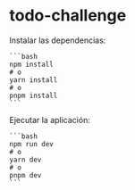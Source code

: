 # todo-challenge

Instalar las dependencias:

    ```bash
    npm install
    # o
    yarn install
    # o
    pnpm install
    ```

  Ejecutar la aplicación:

    ```bash
    npm run dev
    # o
    yarn dev
    # o
    pnpm dev
    ```

